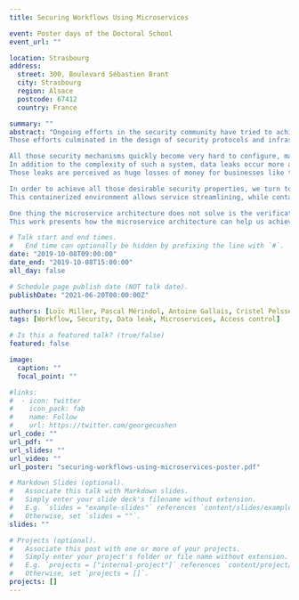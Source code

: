 ```yaml
---
title: Securing Workflows Using Microservices

event: Poster days of the Doctoral School
event_url: ""

location: Strasbourg
address:
  street: 300, Boulevard Sébastien Brant
  city: Strasbourg
  region: Alsace
  postcode: 67412
  country: France

summary: ""
abstract: "Ongoing efforts in the security community have tried to achieve desirable security properties, such as secure data at rest and in transport, policy enforcement, and data leak prevention for many years.
Those efforts culminated in the design of security protocols and infrastructures such as the Transport Security Layer (TLS) protocol, or the Public Key Infrastructure, as well as policy enforcement mechanisms such as the eXtensible Access Control Markup Language (XACML), Access Control Lists (ACLs), firewall rules and many more.

All those security mechanisms quickly become very hard to configure, manage and monitor, as well as losing flexibility over time, especially in the context of a workflow.
In addition to the complexity of such a system, data leaks occur more and more often.
Those leaks are perceived as huge losses of money for businesses like the movie industry, and must be prevented in order to achieve a truly secure workflow system.

In order to achieve all those desirable security properties, we turn to the world of microservices, which can provide us with all those security benefits while maintaining a streamlined design and flexibility.
This containerized environment allows service streamlining, while container orchestrators and service meshes allow us to create and manage identities and policies, as well as having a flexible telemetry system in the form of tracing, monitoring and logging.

One thing the microservice architecture does not solve is the verification of the correctness of policies, a problem we are aiming to demonstrate and solve.
This work presents how the microservice architecture can help us achieve a secure and leak-free workflow."

# Talk start and end times.
#   End time can optionally be hidden by prefixing the line with `#`.
date: "2019-10-08T09:00:00"
date_end: "2019-10-08T15:00:00"
all_day: false

# Schedule page publish date (NOT talk date).
publishDate: "2021-06-20T00:00:00Z"

authors: [Loïc Miller, Pascal Mérindol, Antoine Gallais, Cristel Pelsser]
tags: [Workflow, Security, Data leak, Microservices, Access control]

# Is this a featured talk? (true/false)
featured: false

image:
  caption: ""
  focal_point: ""

#links:
#  - icon: twitter
#    icon_pack: fab
#    name: Follow
#    url: https://twitter.com/georgecushen
url_code: ""
url_pdf: ""
url_slides: ""
url_video: ""
url_poster: "securing-workflows-using-microservices-poster.pdf"

# Markdown Slides (optional).
#   Associate this talk with Markdown slides.
#   Simply enter your slide deck's filename without extension.
#   E.g. `slides = "example-slides"` references `content/slides/example-slides.md`.
#   Otherwise, set `slides = ""`.
slides: ""

# Projects (optional).
#   Associate this post with one or more of your projects.
#   Simply enter your project's folder or file name without extension.
#   E.g. `projects = ["internal-project"]` references `content/project/deep-learning/index.md`.
#   Otherwise, set `projects = []`.
projects: []
---
```

